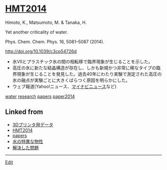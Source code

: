 ---
---
# [HMT2014](/HMT2014)

Himoto, K., Matsumoto, M. & Tanaka, H.

Yet another criticality of water.

Phys. Chem. Chem. Phys. 16, 5081–5087 (2014).

http://doi.org/10.1039/c3cp54726d


* 氷VIIとプラスチック氷の間の相転移で臨界現象が生じることを示した。
* 高圧の氷に新たな結晶構造が存在し、しかも新規かつ非常に稀なタイプの臨界現象が生じることを発見した。過去40年にわたり実験で測定された高圧の氷の融点が実験ごとに大きくばらつく原因を明らかにした。
* ウェブ報道(Yahoo!ニュース、[マイナビニュース](https://news.mynavi.jp/article/20140214-a201/)など)

[](https://www.youtube.com/watch?v=hiTjZ1uMYXk)



[water](/water) [research](/research) [papers](/papers) [paper2014](/paper2014)



## Linked from

* [3Dプリンタ用データ](3Dプリンタ用データ.md)
* [HMT2014](HMT2014.md)
* [papers](papers.md)
* [水の特異な物性](水の特異な物性.md)
* [解決した問題](解決した問題.md)


----
[Edit](https://github.com/vitroid/vitroid.github.io/edit/master/MD/HMT2014.md)
